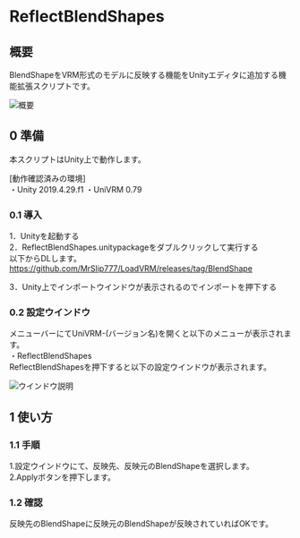 # ReflectBlendShapes

## 概要
BlendShapeをVRM形式のモデルに反映する機能をUnityエディタに追加する機能拡張スクリプトです。

![概要](https://user-images.githubusercontent.com/17643697/128622881-5a89369f-3ec6-4b5a-9b2a-c0b543bbb93f.png)

## 0 準備
本スクリプトはUnity上で動作します。<br>

[動作確認済みの環境]<br>
・Unity 2019.4.29.f1
・UniVRM 0.79

### 0.1 導入
1．Unityを起動する<br>
2．ReflectBlendShapes.unitypackageをダブルクリックして実行する<br>
以下からDLします。<br>
https://github.com/MrSlip777/LoadVRM/releases/tag/BlendShape

3．Unity上でインポートウインドウが表示されるのでインポートを押下する<br>

### 0.2 設定ウインドウ
メニューバーにてUniVRM-(バージョン名)を開くと以下のメニューが表示されます。<br>
・ReflectBlendShapes<br>
ReflectBlendShapesを押下すると以下の設定ウインドウが表示されます。<br>

![ウインドウ説明](https://user-images.githubusercontent.com/17643697/128622882-3e2a5a31-b8f7-415e-9f2c-a9a8a2ad2996.png)

## 1 使い方

### 1.1 手順
1.設定ウインドウにて、反映先、反映元のBlendShapeを選択します。<br>
2.Applyボタンを押下します。<br>

### 1.2 確認
反映先のBlendShapeに反映元のBlendShapeが反映されていればOKです。<br>
